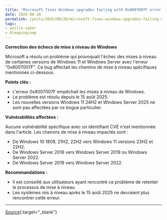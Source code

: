 ```yaml
---
title: 'Microsoft fixes Windows upgrades failing with 0x8007007F error'
date: 2025-08-20
permalink: /posts/2025/08/20/microsoft-fixes-windows-upgrades-failing-with-0x8007007f-error/
tags:
- veille-cyber
- bleepingcomp
---
```

**Correction des échecs de mise à niveau de Windows**

Microsoft a résolu un problème qui provoquait l'échec des mises à niveau de certaines versions de Windows 11 et Windows Server avec l'erreur "0x8007007F". Ce bug affectait les chemins de mise à niveau spécifiques mentionnés ci-dessous.

**Points clés :**

*   L'erreur 0x8007007F empêchait les mises à niveau de Windows.
*   Le problème est résolu depuis le 15 août 2025.
*   Les nouvelles versions Windows 11 24H2 et Windows Server 2025 ne sont pas affectées par ce bogue particulier.

**Vulnérabilités affectées :**

Aucune vulnérabilité spécifique avec un identifiant CVE n'est mentionnée dans l'article. Les chemins de mise à niveau impactés sont :

*   De Windows 10 1809, 21H2, 22H2 vers Windows 11 versions 23H2 et 22H2.
*   De Windows Server 2016 vers Windows Server 2019 ou Windows Server 2022.
*   De Windows Server 2019 vers Windows Server 2022.

**Recommandations :**

*   Il est conseillé aux utilisateurs ayant rencontré ce problème de retenter le processus de mise à niveau.
*   Les systèmes mis à niveau après le 15 août 2025 ne devraient plus rencontrer cette erreur.

---
[Source](https://www.bleepingcomputer.com/news/microsoft/microsoft-fixes-windows-upgrades-failing-with-0x8007007f-error/){:target="_blank"}
